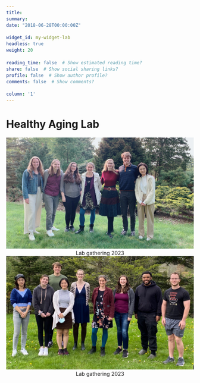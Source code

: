 ```yaml
---
title: 
summary: 
date: "2018-06-28T00:00:00Z"

widget_id: my-widget-lab
headless: true
weight: 20

reading_time: false  # Show estimated reading time?
share: false  # Show social sharing links?
profile: false  # Show author profile?
comments: false  # Show comments?

column: '1'
---
```

# Healthy Aging Lab
<!-- Image Gallery -->
<div style="justify-content: center; align-items: center; height: 100vh;">
  <img src="HALab2023.jpeg" alt="Lab gathering 2023">
  <center>Lab gathering 2023</center>
  <img src="HALab2022.jpeg" alt="Lab gathering 2022">
  <center>Lab gathering 2023</center>
</div>
<!-- End of Image Gallery -->

# Life Beyond Work
In parallel to my research, I serve as a member of the Graduate Student Committee in the Psychology Department and a member of the Diversity and International Students Committee in the Graduate and Professional Student Assembly.
I also work as a volunteering mentor for Extended Project Qualification, assisting high school students with their first social science projects. During my leisure, I enjoy spending time with my cats, handcrafting, and hiking. 
 ![](cats.jpg "My fellow pack members!")



